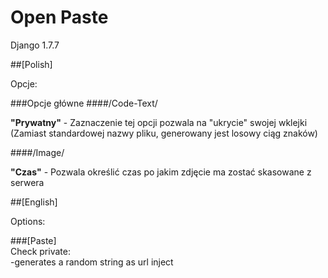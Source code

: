 # Open Paste
Django 1.7.7

##[Polish]

Opcje:

###Opcje główne
####/Code-Text/

**"Prywatny"** - Zaznaczenie tej opcji pozwala na "ukrycie" swojej wklejki (Zamiast standardowej nazwy pliku, generowany jest losowy ciąg znaków)

####/Image/

**"Czas"** - Pozwala określić czas po jakim zdjęcie ma zostać skasowane z serwera

##[English]

Options:

###[Paste]<br/>
Check private:<br/>
    -generates a random string as url inject
